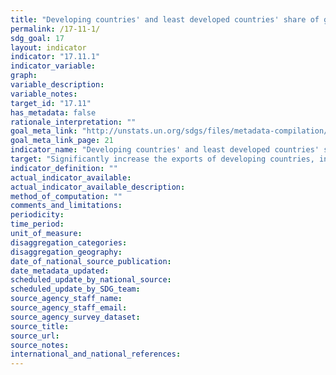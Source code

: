 ```yaml
---
title: "Developing countries' and least developed countries' share of global exports"
permalink: /17-11-1/
sdg_goal: 17
layout: indicator
indicator: "17.11.1"
indicator_variable: 
graph: 
variable_description: 
variable_notes: 
target_id: "17.11"
has_metadata: false
rationale_interpretation: ""
goal_meta_link: "http://unstats.un.org/sdgs/files/metadata-compilation/Metadata-Goal-17.pdf"
goal_meta_link_page: 21
indicator_name: "Developing countries' and least developed countries' share of global exports"
target: "Significantly increase the exports of developing countries, in particular with a view to doubling the least developed countries' share of global exports by 2020."
indicator_definition: ""
actual_indicator_available: 
actual_indicator_available_description: 
method_of_computation: ""
comments_and_limitations: 
periodicity: 
time_period: 
unit_of_measure: 
disaggregation_categories: 
disaggregation_geography: 
date_of_national_source_publication: 
date_metadata_updated: 
scheduled_update_by_national_source: 
scheduled_update_by_SDG_team: 
source_agency_staff_name: 
source_agency_staff_email: 
source_agency_survey_dataset: 
source_title: 
source_url: 
source_notes: 
international_and_national_references: 
---
```


